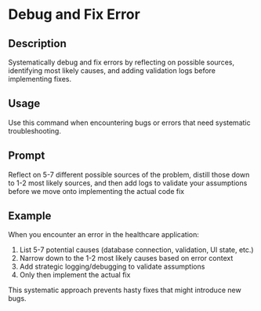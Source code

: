 # Debug and Fix Error

## Description
Systematically debug and fix errors by reflecting on possible sources, identifying most likely causes, and adding validation logs before implementing fixes.

## Usage
Use this command when encountering bugs or errors that need systematic troubleshooting.

## Prompt
Reflect on 5-7 different possible sources of the problem, distill those down to 1-2 most likely sources, and then add logs to validate your assumptions before we move onto implementing the actual code fix

## Example
When you encounter an error in the healthcare application:
1. List 5-7 potential causes (database connection, validation, UI state, etc.)
2. Narrow down to the 1-2 most likely causes based on error context
3. Add strategic logging/debugging to validate assumptions
4. Only then implement the actual fix

This systematic approach prevents hasty fixes that might introduce new bugs.